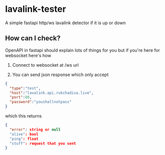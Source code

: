 # lavalink-tester
A simple fastapi http/ws lavalink detector if it is up or down

## How can I check?

OpenAPI in fastapi should explain lots of things for you but if you're here for websocket here's how

1. Connect to websocket at /ws url

2. You can send json response which only accept

```json
{
  "type":"test",
  "host":"lavalink.api.rukchadisa.live",
  "port":80,
  "password":"youshallnotpass"
}
```
which this returns
```json
{
  "error": string or null
  "alive": bool
  "ping": float
  "stuff": request that you sent
}
```

